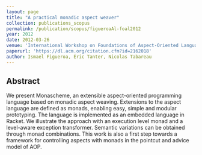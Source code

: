 ```yaml
---
layout: page
title: "A practical monadic aspect weaver"
collection: publications_scopus
permalink: /publication/scopus/figueroaAl-foal2012
year: 2012
date: 2012-03-26
venue: 'International Workshop on Foundations of Aspect-Oriented Languages'
paperurl: 'https://dl.acm.org/citation.cfm?id=2162018'
author: Ismael Figueroa, Éric Tanter, Nicolas Tabareau
---
```


## Abstract

We present Monascheme, an extensible aspect-oriented programming language based
on monadic aspect weaving. Extensions to the aspect language are defined as
monads, enabling easy, simple and modular prototyping. The language is
implemented as an embedded language in Racket. We illustrate the approach with
an execution level monad and a level-aware exception transformer. Semantic
variations can be obtained through monad combinations. This work is also a
first step towards a framework for controlling aspects with monads in the
pointcut and advice model of AOP.
